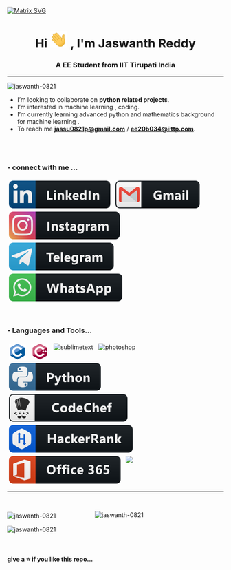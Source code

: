 [![Matrix SVG](https://raw.githubusercontent.com/rodrigograca31/rodrigograca31/master/matrix.svg)](https://www.youtube.com/watch?v=SDkAGkd4NLc) 

<h1 align="center">Hi   <img src="https://github.com/AsishRaju/AsishRaju/raw/master/gifs/hi.gif" width="40px"> , I'm Jaswanth Reddy</h1>
<h3 align="center">A EE Student from IIT Tirupati India</h3>

---

<p align="left"> <img src="https://komarev.com/ghpvc/?username=jaswanth-0821&label=Profile%20views&color=green&style=flat" alt="jaswanth-0821" /> </p>

- I’m looking to collaborate on **python related projects**.
- I’m interested in machine learning , coding.
- I’m currently learning advanced python and mathematics background for machine learning .
- To reach me **jassu0821p@gmail.com** / **ee20b034@iittp.com**.

<br>
<br>


### - connect with me ...
<p align="center">
  
  <a href="https://www.linkedin.com/in/jaswanth-reddy-p-bb9ba0200" target="_blank"><img src="https://github.com/MikeCodesDotNET/ColoredBadges/blob/master/svg/social/linkedin.svg" alt="linkdin" style="vertical-align:top; margin:4px"></a>
  <a href="" target="blank"><img src="https://github.com/MikeCodesDotNET/ColoredBadges/blob/master/svg/social/gmail.svg" alt="email" style="vertical-align:top; margin:4px" ></a> 
  <a href="https://www.instagram.com/jaswanth_reddy___pj/" target="_blank"><img src="https://github.com/MikeCodesDotNET/ColoredBadges/blob/master/svg/social/instagram.svg" alt="instagram" style="vertical-align:top; margin:4px"></a>
  <a href="https://t.me/PJ_034" target="_blank"><img src="https://github.com/MikeCodesDotNET/ColoredBadges/blob/master/svg/social/telegram.svg" alt="telegram" style="vertical-align:top; margin:4px"></a>
  <a href="" target="blank"><img src="https://github.com/MikeCodesDotNET/ColoredBadges/blob/master/svg/social/whatsapp.svg" alt="whatsapp" style="vertical-align:top; margin:4px"></a>
  
</p>

<br>

### - Languages and Tools...
<p align="left">
 
<img src="https://raw.githubusercontent.com/devicons/devicon/master/icons/c/c-original.svg" width="40" height="38" alt="c" style="vertical-align:top; margin:4px">
<img src="https://raw.githubusercontent.com/devicons/devicon/master/icons/cplusplus/cplusplus-original.svg" width="40" height="38" alt="c++" style="vertical-align:top; margin:4px">
  <img src="https://github.com/jaswanth-0821/jaswanth-0821/blob/main/sublime-text.svg" width="40" height="35" bgcolor = "white"alt="sublimetext" style="vertical-align:top; margin:4px">
  <img src="https://github.com/jaswanth-0821/jaswanth-0821/blob/main/photoshop-cc-4.svg" width="40" height="35" bgcolor = "white"alt="photoshop" style="vertical-align:top; margin:4px">
<img src="https://github.com/MikeCodesDotNET/ColoredBadges/blob/master/svg/dev/languages/python.svg" alt="python" style="vertical-align:top; margin:4px">
  <img src="https://github.com/MikeCodesDotNET/ColoredBadges/blob/master/svg/dev/services/codechef.svg" alt="codechef" style="vertical-align:top; margin:4px">
  <img src="https://github.com/MikeCodesDotNET/ColoredBadges/blob/master/svg/dev/services/hackerrank.svg" alt="hakerrank" style="vertical-align:top; margin:4px">
  <img src="https://github.com/MikeCodesDotNET/ColoredBadges/blob/master/svg/dev/services/office_365.svg" alt="office" style="vertical-align:top; margin:4px">
 <img src="https://cdn.jsdelivr.net/npm/simple-icons@3.0.1/icons/adobephotoshop.svg" idth="40" height="38 bgcolor = "white"alt="office" style="vertical-align:top; margin:4px">
  
 

</p>

---

<br>
<p>

<p><img align="right" src="https://github-readme-stats.vercel.app/api/top-langs?username=jaswanth-0821&show_icons=true&locale=en&layout=compact" alt="jaswanth-0821"  width="300"   /></p>
<p><img align="center" src="https://github-readme-stats.vercel.app/api?username=jaswanth-0821&show_icons=true&locale=en" alt="jaswanth-0821" width="400" /></p>
<p><img align="center" src="https://github-readme-streak-stats.herokuapp.com/?user=jaswanth-0821&" alt="jaswanth-0821" /></p>

</p>
        
                                                                                                                      
<br>
                                                                                                                      
#### give a ⭐ if you like this repo... ####    

                                                         
                                                                                                       
                                                                                                                    
                                                                                                                    
                                                                                                                                                         

                                                             
                                                                                                                    
                                                                                                                    
                                                                                                                    
                                                                                                                    
                                                                                                                    
                                                                                               
